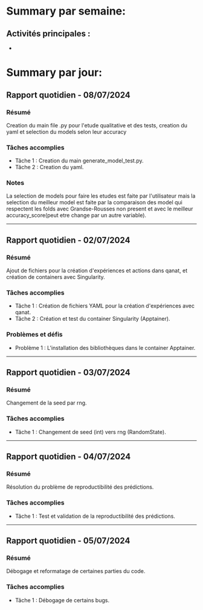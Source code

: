 # Summary par semaine: 
## Activités principales :
- 

# Summary par jour: 

## Rapport quotidien - 08/07/2024

### Résumé
Creation du main file .py pour l'etude qualitative et des tests, creation du yaml et selection du models selon leur accuracy

### Tâches accomplies
- Tâche 1 : Creation du main generate_model_test.py.
- Tâche 2 : Creation du yaml.

### Notes
La selection de models pour faire les etudes est faite par l'utilisateur mais  la selection du meilleur model est faite par la comparaison des model qui respectent les folds avec Grandse-Rousses non present et avec le meilleur accuracy_score(peut etre change par un autre variable).

---

## Rapport quotidien - 02/07/2024

### Résumé
Ajout de fichiers pour la création d'expériences et actions dans qanat, et création de containers avec Singularity.

### Tâches accomplies
- Tâche 1 : Création de fichiers YAML pour la création d'expériences avec qanat.
- Tâche 2 : Création et test du container Singularity (Apptainer).

### Problèmes et défis
- Problème 1 : L'installation des bibliothèques dans le container Apptainer.

---

## Rapport quotidien - 03/07/2024

### Résumé
Changement de la seed par rng.

### Tâches accomplies
- Tâche 1 : Changement de seed (int) vers rng (RandomState).

---

## Rapport quotidien - 04/07/2024

### Résumé
Résolution du problème de reproductibilité des prédictions.

### Tâches accomplies
- Tâche 1 : Test et validation de la reproductibilité des prédictions.

---

## Rapport quotidien - 05/07/2024

### Résumé
Débogage et reformatage de certaines parties du code.

### Tâches accomplies
- Tâche 1 : Débogage de certains bugs.
